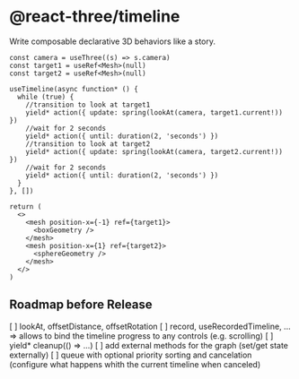# @react-three/timeline

Write composable declarative 3D behaviors like a story.

```tsx
const camera = useThree((s) => s.camera)
const target1 = useRef<Mesh>(null)
const target2 = useRef<Mesh>(null)

useTimeline(async function* () {
  while (true) {
    //transition to look at target1
    yield* action({ update: spring(lookAt(camera, target1.current!)) })
    //wait for 2 seconds
    yield* action({ until: duration(2, 'seconds') })
    //transition to look at target2
    yield* action({ update: spring(lookAt(camera, target2.current!)) })
    //wait for 2 seconds
    yield* action({ until: duration(2, 'seconds') })
  }
}, [])

return (
  <>
    <mesh position-x={-1} ref={target1}>
      <boxGeometry />
    </mesh>
    <mesh position-x={1} ref={target2}>
      <sphereGeometry />
    </mesh>
  </>
)
```

## Roadmap before Release

[ ] lookAt, offsetDistance, offsetRotation
[ ] record, useRecordedTimeline, ... => allows to bind the timeline progress to any controls (e.g. scrolling)
[ ] yield* cleanup(() => ...)
[ ] add external methods for the graph (set/get state externally)
[ ] queue with optional priority sorting and cancelation (configure what happens whith the current timeline when canceled)
